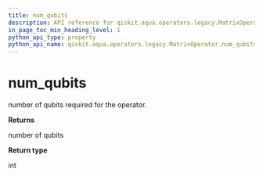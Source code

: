 ```yaml
---
title: num_qubits
description: API reference for qiskit.aqua.operators.legacy.MatrixOperator.num_qubits
in_page_toc_min_heading_level: 1
python_api_type: property
python_api_name: qiskit.aqua.operators.legacy.MatrixOperator.num_qubits
---
```


# num\_qubits

number of qubits required for the operator.

**Returns**

number of qubits

**Return type**

int

